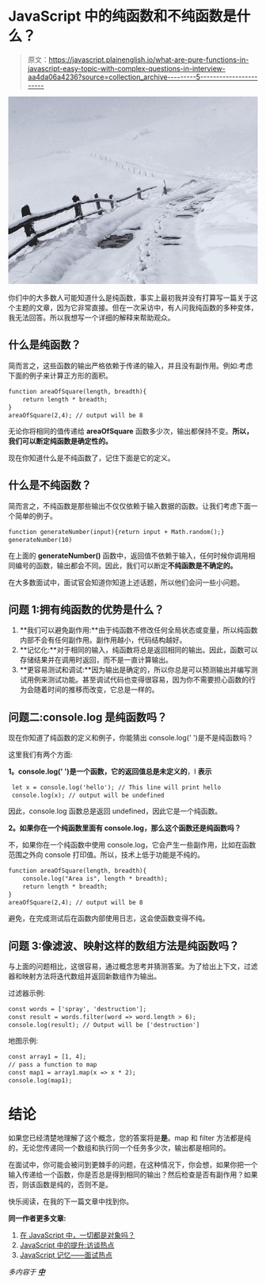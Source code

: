 # JavaScript 中的纯函数和不纯函数是什么？

> 原文：<https://javascript.plainenglish.io/what-are-pure-functions-in-javascript-easy-topic-with-complex-questions-in-interview-aa4da06a4236?source=collection_archive---------5----------------------->

![](img/8b141de0d63117c57cc47e791df90dac.png)

你们中的大多数人可能知道什么是纯函数，事实上最初我并没有打算写一篇关于这个主题的文章，因为它非常直接。但在一次采访中，有人问我纯函数的多种变体，我无法回答。所以我想写一个详细的解释来帮助观众。

## **什么是纯函数？**

简而言之，这些函数的输出严格依赖于传递的输入，并且没有副作用。例如:考虑下面的例子来计算正方形的面积。

```
function areaOfSquare(length, breadth){
    return length * breadth;
}
areaOfSquare(2,4); // output will be 8
```

无论你将相同的值传递给 **areaOfSquare** 函数多少次，输出都保持不变。**所以，我们可以断定纯函数是确定性的。**

现在你知道什么是不纯函数了，记住下面是它的定义。

## **什么是不纯函数？**

简而言之，不纯函数是那些输出不仅仅依赖于输入数据的函数。让我们考虑下面一个简单的例子。

```
function generateNumber(input){return input + Math.random();}
generateNumber(10)
```

在上面的 **generateNumber()** 函数中，返回值不依赖于输入，任何时候你调用相同编号的函数，输出都会不同。因此，我们可以断定**不纯函数是不确定的。**

在大多数面试中，面试官会知道你知道上述话题，所以他们会问一些小问题。

## **问题 1:拥有纯函数的优势是什么？**

1.  **我们可以避免副作用:**由于纯函数不修改任何全局状态或变量，所以纯函数内部不会有任何副作用。副作用越小，代码结构越好。
2.  **记忆化:**对于相同的输入，纯函数将总是返回相同的输出。因此，函数可以存储结果并在调用时返回，而不是一直计算输出。
3.  **更容易测试和调试:**因为输出是确定的，所以你总是可以预测输出并编写测试用例来测试功能。甚至调试代码也变得很容易，因为你不需要担心函数的行为会随着时间的推移而改变，它总是一样的。

## **问题二:console.log 是纯函数吗？**

现在你知道了纯函数的定义和例子，你能猜出 console.log(' ')是不是纯函数吗？

这里我们有两个方面:

**1。console.log(' ')是一个函数，它的返回值总是未定义的**，I **表示**

```
 let x = console.log('hello'); // This line will print hello
 console.log(x); // output will be undefined 
```

因此，console.log 函数总是返回 undefined，因此它是一个纯函数。

**2。如果你在一个纯函数里面有 console.log，那么这个函数还是纯函数吗？**

不，如果你在一个纯函数中使用 console.log，它会产生一些副作用，比如在函数范围之外向 console 打印值。所以，技术上低于功能是不纯的。

```
function areaOfSquare(length, breadth){
    console.log("Area is", length * breadth);
    return length * breadth;
}
areaOfSquare(2,4); // output will be 8
```

避免，在完成测试后在函数内部使用日志，这会使函数变得不纯。

## **问题 3:像滤波、映射这样的数组方法是纯函数吗？**

与上面的问题相比，这很容易，通过概念思考并猜测答案。为了给出上下文，过滤器和映射方法将迭代数组并返回新数组作为输出。

过滤器示例:

```
const words = ['spray', 'destruction'];
const result = words.filter(word => word.length > 6);
console.log(result); // Output will be ['destruction']
```

地图示例:

```
const array1 = [1, 4];
// pass a function to map
const map1 = array1.map(x => x * 2);
console.log(map1);
```

# 结论

如果您已经清楚地理解了这个概念，您的答案将是**是**。map 和 filter 方法都是纯的，无论您传递同一个数组和执行同一个任务多少次，输出都是相同的。

在面试中，你可能会被问到更棘手的问题，在这种情况下，你会想，如果你把一个输入传递给一个函数，你是否总是得到相同的输出？然后检查是否有副作用？如果否，则该函数是纯的，否则不是。

快乐阅读，在我的下一篇文章中找到你。

**同一作者更多文章:**

1.  [在 JavaScript 中，一切都是对象吗？](https://mevasanth.medium.com/how-everything-is-object-in-javascript-a4164d7e6a2d)
2.  [JavaScript 中的提升:访谈热点](https://mevasanth.medium.com/hoisting-in-javascript-hot-topic-for-interview-43b463a6a77?source=follow_footer---------0----------------------------)
3.  [JavaScript 记忆——面试热点](https://mevasanth.medium.com/memoization-in-javascript-hot-topic-for-interview-815475544ab0)

*多内容于* [***中***](http://plainenglish.io)